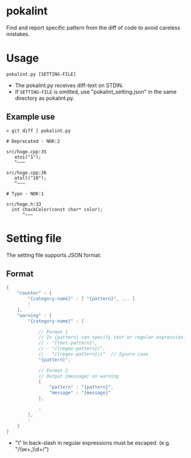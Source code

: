 # pokalint

Find and report specific pattern from the diff of code to avoid careless mistakes.

# Usage

```
pokalint.py [SETTING-FILE]
```

* The pokalint.py receives diff-text on STDIN.
* If `SETTING-FILE` is omitted, use "pokalint_setting.json" in the same directory as pokalint.py.

## Example use

```
> git diff | pokalint.py

# Deprecated - NOK:2

src/hoge.cpp:35
   atoi("1");
   ^~~~

src/hoge.cpp:36
   atoll("10");
   ^~~~

# Typo - NOK:1

src/hoge.h:33
  int chackColor(const char* color);
      ^~~~
```

# Setting file

The setting file supports JSON format.

## Format

```c
{
    "counter" : {
        "{category-name}" : [ "{pattern}", ... ]
        :
    },
    "warning" : {
        "{category-name}" : [

            // Format 1
            // In {pattern} can specify text or regular-expression.
            // - "{text-pattern}",
            // - "/{regex-pattern}/",
            // - "/{regex-pattern}/i"  // Ignore case
            "{pattern}",

            // Format 2
            // Output {message} on warning
            {
                "pattern" : "{pattern}",
                "message" : "{message}"
            },

            :
        ],
        :
    }
}
```
* "\\" In back-slash in regular expressions must be escaped. (e.g. "/\\\\w+_\\\\d+/")
